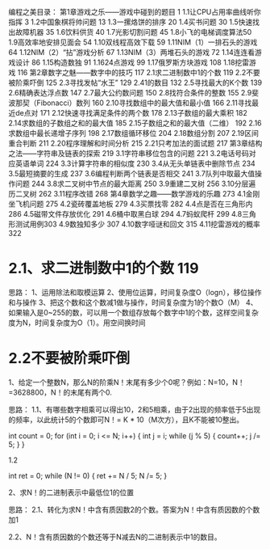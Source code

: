 编程之美目录：
第1章游戏之乐——游戏中碰到的题目 1
1.1让CPU占用率曲线听你指挥 3
1.2中国象棋将帅问题 13
1.3一摞烙饼的排序 20
1.4买书问题 30
1.5快速找出故障机器 35
1.6饮料供货 40
1.7光影切割问题 45
1.8小飞的电梯调度算法50
1.9高效率地安排见面会 54
1.10双线程高效下载 59
1.11NIM（1）一排石头的游戏 64
1.12NIM（2）“拈”游戏分析 67
1.13NIM（3）两堆石头的游戏 72
1.14连连看游戏设计 86
1.15构造数独 91
1.1624点游戏 99
1.17俄罗斯方块游戏 108
1.18挖雷游戏 116
第2章数字之魅——数字中的技巧 117
2.1求二进制数中1的个数 119
2.2不要被阶乘吓倒 125
2.3寻找发帖“水王” 129
2.41的数目 132
2.5寻找最大的K个数 139
2.6精确表达浮点数 147
2.7最大公约数问题 150
2.8找符合条件的整数 155
2.9斐波那契（Fibonacci）数列 160
2.10寻找数组中的最大值和最小值 166
2.11寻找最近de点对 171
2.12快速寻找满足条件的两个数 178
2.13子数组的最大乘积 182
2.14求数组的子数组之和的最大值 185
2.15子数组之和的最大值（二维） 192
2.16求数组中最长递增子序列 198
2.17数组循环移位 204
2.18数组分割 207
2.19区间重合判断 211
2.20程序理解和时间分析 215
2.21只考加法的面试题 217
第3章结构之法——字符串及链表的探索 219
3.1字符串移位包含的问题 221
3.2电话号码对应英语单词 224
3.3计算字符串的相似度 230
3.4从无头单链表中删除节点 234
3.5最短摘要的生成 237
3.6编程判断两个链表是否相交 241
3.7队列中取最大值操作问题 244
3.8求二叉树中节点的最大距离 250
3.9重建二叉树 256
3.10分层遍历二叉树 262
3.11程序改错 268
第4章数学之趣——数学游戏的乐趣 273
4.1金刚坐飞机问题 275
4.2瓷砖覆盖地板 279
4.3买票找零 282
4.4点是否在三角形内 286
4.5磁带文件存放优化 291
4.6桶中取黑白球 294
4.7蚂蚁爬杆 299
4.8三角形测试用例303
4.9数独知多少 307
4.10数字哑谜和回文 315
4.11挖雷游戏的概率 322



# 2.1、求二进制数中1的个数 119

思路：
1、运用除法和取模运算
2、使用位运算，时间复杂度O（logn），移位操作和与操作
3、把这个数和这个数减1做与操作，时间复杂度为1的个数O（M）
4、如果输入是0~255的数，可以用一个数组存放每个数字中1的个数，这样空间复杂度为N，时间复杂度为O（1）。用空间换时间


#  2.2不要被阶乘吓倒
1、给定一个整数N，那么N的阶乘N！末尾有多少个0呢？例如：N=10，N！=3628800，N！的末尾有两个0.

思路：
1.1、有哪些数字相乘可以得出10，2和5相乘，由于2出现的频率低于5出现的频率，以此统计5的个数即可N！= K * 10（M次方），且K不能被10整出。

int count = 0;
for (int i = 0; i <= N; i++) {
     int j = i;
     while (j % 5) {
         count++;
          j /= 5; 
     }
}


1.2

int ret = 0;
while (N != 0) {
     ret += N / 5;
     N /= 5;
}

2、求N！的二进制表示中最低位1的位置

思路：
2.1、转化为求N！中含有质因数2的个数。答案为N！中含有质因数的个数加1

2.2、N！含有质因数的个数还等于N减去N的二进制表示中1的数目。







